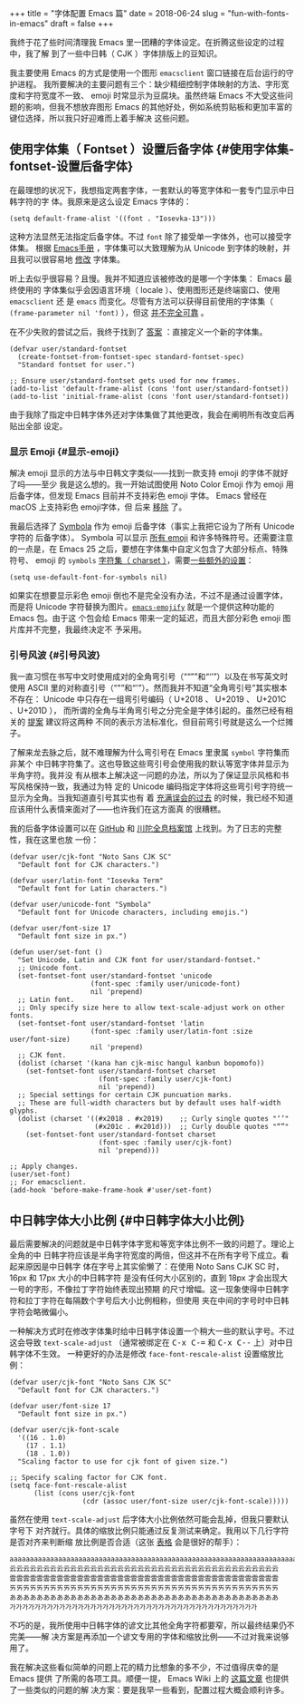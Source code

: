 +++
title = "字体配置 Emacs 篇"
date = 2018-06-24
slug = "fun-with-fonts-in-emacs"
draft = false
+++

我终于花了些时间清理我 Emacs 里一团糟的字体设定。在折腾这些设定的过程中，我了解
到了一些中日韩（ CJK ）字体排版上的豆知识。

我主要使用 Emacs 的方式是使用一个图形 `emacsclient` 窗口链接在后台运行的守护进程。
我所要解决的主要问题有三个：缺少精细控制字体映射的方法、字形宽度和字符宽度不一致、
emoji 时常显示为豆腐块。虽然终端 Emacs 不大受这些问题的影响，但我不想放弃图形
Emacs 的其他好处，例如系统剪贴板和更加丰富的键位选择，所以我只好迎难而上着手解决
这些问题。


## 使用字体集（ Fontset ）设置后备字体 {#使用字体集-fontset-设置后备字体}

在最理想的状况下，我想指定两套字体，一套默认的等宽字体和一套专门显示中日韩字符的字
体。我原来是这么设定 Emacs 字体的：

```emacs-lisp
(setq default-frame-alist '((font . "Iosevka-13")))
```

这种方法显然无法指定后备字体。不过 `font` 除了接受单一字体外，也可以接受字体集。
根据 [Emacs手册](https://www.gnu.org/software/emacs/manual/html%5Fnode/emacs/Fontsets.html) ，字体集可以大致理解为从 Unicode 到字体的映射，并且我可以很容易地
[修改](https://www.gnu.org/software/emacs/manual/html%5Fnode/emacs/Modifying-Fontsets.html) 字体集。

听上去似乎很容易？且慢。我并不知道应该被修改的是哪一个字体集： Emacs 最终使用的
字体集似乎会因语言环境（ locale ）、使用图形还是终端窗口、使用 `emacsclient` 还
是 `emacs` 而变化。尽管有方法可以获得目前使用的字体集（ `(frame-parameter nil
'font)` ），但这 [并不完全可靠](https://lists.gnu.org/archive/html/emacs-devel/2006-12/msg00285.html) 。

在不少失败的尝试之后，我终于找到了 [答案](https://stackoverflow.com/questions/17102692/using-a-list-of-fonts-with-a-daemonized-emacs) ：直接定义一个新的字体集。

```emacs-lisp
(defvar user/standard-fontset
  (create-fontset-from-fontset-spec standard-fontset-spec)
  "Standard fontset for user.")

;; Ensure user/standard-fontset gets used for new frames.
(add-to-list 'default-frame-alist (cons 'font user/standard-fontset))
(add-to-list 'initial-frame-alist (cons 'font user/standard-fontset))
```

由于我除了指定中日韩字体外还对字体集做了其他更改，我会在阐明所有改变后再贴出全部
设定。


### 显示 Emoji {#显示-emoji}

解决 emoji 显示的方法与中日韩文字类似——找到一款支持 emoji 的字体不就好了吗——至少
我是这么想的。我一开始试图使用 Noto Color Emoji 作为 emoji 用后备字体，但发现
Emacs 目前并不支持彩色 emoji 字体。 Emacs 曾经在 macOS 上支持彩色 emoji字体，但
后来 [移除](https://github.com/emacs-mirror/emacs/blob/emacs-25.1/etc/NEWS#L1723) 了。

我最后选择了 [Symbola](http://users.teilar.gr/~g1951d/) 作为 emoji 后备字体（事实上我把它设为了所有 Unicode 字符的
后备字体）。 Symbola 可以显示 [所有 emoji](https://unicode.org/Public/emoji/11.0/emoji-test.txt) 和许多特殊符号。还需要注意的一点是，在
Emacs 25 之后，要想在字体集中自定义包含了大部分标点、特殊符号、 emoji 的
`symbols` [字符集（ charset ）](https://www.gnu.org/software/emacs/manual/html%5Fnode/emacs/Charsets.html)，需要[一些额外的设置](https://github.com/emacs-mirror/emacs/blob/emacs-25/etc/NEWS#L58)：

```emacs-lisp
(setq use-default-font-for-symbols nil)
```

如果实在想要显示彩色 emoji 倒也不是完全没有办法，不过不是通过设置字体，而是将
Unicode 字符替换为图片。[`emacs-emojify`](https://github.com/iqbalansari/emacs-emojify) 就是一个提供这种功能的 Emacs 包。由于这
个包会给 Emacs 带来一定的延迟，而且大部分彩色 emoji 图片库并不完整，我最终决定不
予采用。


### 引号风波 {#引号风波}

我一直习惯在书写中文时使用成对的全角弯引号（““””和“‘’”）以及在书写英文时
使用 ASCII 里的对称直引号（“"”和“'”）。然而我并不知道“全角弯引号”其实根本
不存在： Unicode 中只存在一组弯引号编码（ U+2018 、 U+2019 、 U+201C 、U+201D ），
而所谓的全角与半角弯引号之分完全是字体引起的。虽然已经有相关的 [提案](https://www.unicode.org/L2/L2014/14006-sv-western-vs-cjk.pdf) 建议将这两种
不同的表示方法标准化，但目前弯引号就是这么一个烂摊子。

了解来龙去脉之后，就不难理解为什么弯引号在 Emacs 里隶属 `symbol` 字符集而非某个
中日韩字符集了。这也导致这些弯引号会使用我的默认等宽字体并显示为半角字符。我并没
有从根本上解决这一问题的办法，所以为了保证显示风格和书写风格保持一致，我通过为特
定的 Unicode 编码指定字体将这些弯引号字符统一显示为全角。当我知道直引号其实也有
着 [充满误会的过去](https://www.cl.cam.ac.uk/~mgk25/ucs/quotes.html) 的时候，我已经不知道应该用什么表情来面对了——也许我们在这方面真
的很糟糕。

我的后备字体设置可以在 [GitHub](https://github.com/shimmy1996/.emacs.d#fontset-with-cjk-and-unicode-fallback) 和 [川陀全息档案馆](https://git.shimmy1996.com/emacs.d/file/README.org.html#l158) 上找到。为了日志的完整性，我在这里也放
一份：

```emacs-lisp
(defvar user/cjk-font "Noto Sans CJK SC"
  "Default font for CJK characters.")

(defvar user/latin-font "Iosevka Term"
  "Default font for Latin characters.")

(defvar user/unicode-font "Symbola"
  "Default font for Unicode characters, including emojis.")

(defvar user/font-size 17
  "Default font size in px.")

(defun user/set-font ()
  "Set Unicode, Latin and CJK font for user/standard-fontset."
  ;; Unicode font.
  (set-fontset-font user/standard-fontset 'unicode
                    (font-spec :family user/unicode-font)
                    nil 'prepend)
  ;; Latin font.
  ;; Only specify size here to allow text-scale-adjust work on other fonts.
  (set-fontset-font user/standard-fontset 'latin
                    (font-spec :family user/latin-font :size user/font-size)
                    nil 'prepend)
  ;; CJK font.
  (dolist (charset '(kana han cjk-misc hangul kanbun bopomofo))
    (set-fontset-font user/standard-fontset charset
                      (font-spec :family user/cjk-font)
                      nil 'prepend))
  ;; Special settings for certain CJK puncuation marks.
  ;; These are full-width characters but by default uses half-width glyphs.
  (dolist (charset '((#x2018 . #x2019)    ;; Curly single quotes "‘’"
                     (#x201c . #x201d)))  ;; Curly double quotes "“”"
    (set-fontset-font user/standard-fontset charset
                      (font-spec :family user/cjk-font)
                      nil 'prepend)))

;; Apply changes.
(user/set-font)
;; For emacsclient.
(add-hook 'before-make-frame-hook #'user/set-font)
```


## 中日韩字体大小比例 {#中日韩字体大小比例}

最后需要解决的问题就是中日韩字体字宽和等宽字体比例不一致的问题了。理论上全角的中
日韩字符应该是半角字符宽度的两倍，但这并不在所有字号下成立。看起来原因是中日韩字
体在字号上其实偷懒了：在使用 Noto Sans CJK SC 时， 16px 和 17px 大小的中日韩字符
是没有任何大小区别的，直到 18px 才会出现大一号的字形，不像拉丁字符始终表现出预期
的尺寸增幅。这一现象使得中日韩字符和拉丁字符在每隔数个字号后大小比例相称，但使用
夹在中间的字号时中日韩字符会略微偏小。

一种解决方式时在修改字体集时给中日韩字体设置一个稍大一些的默认字号。不过这会导致
`text-scale-adjust` （通常被绑定在 <kbd>C-x C-=</kbd> 和 <kbd>C-x C--</kbd> 上）对中日韩字体不生效。
一种更好的办法是修改 `face-font-rescale-alist` 设置缩放比例：

```emacs-lisp
(defvar user/cjk-font "Noto Sans CJK SC"
  "Default font for CJK characters.")

(defvar user/font-size 17
  "Default font size in px.")

(defvar user/cjk-font-scale
  '((16 . 1.0)
    (17 . 1.1)
    (18 . 1.0))
  "Scaling factor to use for cjk font of given size.")

;; Specify scaling factor for CJK font.
(setq face-font-rescale-alist
      (list (cons user/cjk-font
                  (cdr (assoc user/font-size user/cjk-font-scale)))))
```

虽然在使用 `text-scale-adjust` 后字体大小比例依然可能会乱掉，但我只要默认字号下
对齐就行。具体的缩放比例只能通过反复测试来确定。我用以下几行字符是否对齐来判断缩
放比例是否合适（这张 [表格](https://websemantics.uk/articles/font-size-conversion/) 会是很好的帮手）：

```nil
aaaaaaaaaaaaaaaaaaaaaaaaaaaaaaaaaaaaaaaaaaaaaaaaaaaaaaaaaaaaaaaaaaaaaaaaaaaaaaaa
云云云云云云云云云云云云云云云云云云云云云云云云云云云云云云云云云云云云云云云云
雲雲雲雲雲雲雲雲雲雲雲雲雲雲雲雲雲雲雲雲雲雲雲雲雲雲雲雲雲雲雲雲雲雲雲雲雲雲雲雲
ㄞㄞㄞㄞㄞㄞㄞㄞㄞㄞㄞㄞㄞㄞㄞㄞㄞㄞㄞㄞㄞㄞㄞㄞㄞㄞㄞㄞㄞㄞㄞㄞㄞㄞㄞㄞㄞㄞㄞㄞ
ああああああああああああああああああああああああああああああああああああああああ
가가가가가가가가가가가가가가가가가가가가가가가가가가가가가가가가가가가가가가가가
```

不巧的是，我所使用中日韩字体的谚文比其他全角字符都要窄，所以最终结果仍不完美——解
决方案是再添加一个谚文专用的字体和缩放比例——不过对我来说够用了。

我在解决这些看似简单的问题上花的精力比想象的多不少，不过值得庆幸的是 Emacs 提供
了所需的各项工具。顺便一提， Emacs Wiki 上的 [这篇文章](https://www.emacswiki.org/emacs/FontSets) 也提供了一些类似的问题的解
决方案：要是我早一些看到，配置过程大概会顺利许多。
